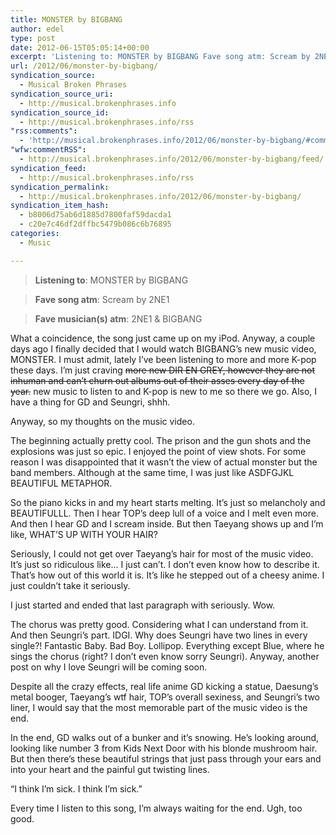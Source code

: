 ```yaml
---
title: MONSTER by BIGBANG
author: edel
type: post
date: 2012-06-15T05:05:14+00:00
excerpt: 'Listening to: MONSTER by BIGBANG Fave song atm: Scream by 2NE1 Fave musician(s) atm: 2NE1 &amp; BIGBANG What a coincidence, the song just came up on my iPod. Anyway, a couple days ago I finally decided that I would watch BIGBANG&rsquo;s new music video, MONSTER. I must admit, lately I&rsquo;ve been listening to more and [...]'
url: /2012/06/monster-by-bigbang/
syndication_source:
  - Musical Broken Phrases
syndication_source_uri:
  - http://musical.brokenphrases.info
syndication_source_id:
  - http://musical.brokenphrases.info/rss
"rss:comments":
  - 'http://musical.brokenphrases.info/2012/06/monster-by-bigbang/#comments'
"wfw:commentRSS":
  - http://musical.brokenphrases.info/2012/06/monster-by-bigbang/feed/
syndication_feed:
  - http://musical.brokenphrases.info/rss
syndication_permalink:
  - http://musical.brokenphrases.info/2012/06/monster-by-bigbang/
syndication_item_hash:
  - b8006d75ab6d1885d7800faf59dacda1
  - c20e7c46df2dffbc5479b086c6b76895
categories:
  - Music

---
```

> **Listening to**: MONSTER by BIGBANG
  
> **Fave song atm**: Scream by 2NE1
  
> **Fave musician(s) atm**: 2NE1 & BIGBANG 

What a coincidence, the song just came up on my iPod. Anyway, a couple days ago I finally decided that I would watch BIGBANG&#8217;s new music video, MONSTER. I must admit, lately I&#8217;ve been listening to more and more K-pop these days. I&#8217;m just craving <strike>more new DIR EN GREY, however they are not inhuman and can&#8217;t churn out albums out of their asses every day of the year.</strike> new music to listen to and K-pop is new to me so there we go. Also, I have a thing for GD and Seungri, shhh.

Anyway, so my thoughts on the music video.

The beginning actually pretty cool. The prison and the gun shots and the explosions was just so epic. I enjoyed the point of view shots. For some reason I was disappointed that it wasn&#8217;t the view of actual monster but the band members. Although at the same time, I was just like ASDFGJKL BEAUTIFUL METAPHOR.

So the piano kicks in and my heart starts melting. It&#8217;s just so melancholy and BEAUTIFULLL. Then I hear TOP&#8217;s deep lull of a voice and I melt even more. And then I hear GD and I scream inside. But then Taeyang shows up and I&#8217;m like, WHAT&#8217;S UP WITH YOUR HAIR?

Seriously, I could not get over Taeyang&#8217;s hair for most of the music video. It&#8217;s just so ridiculous like&#8230; I just can&#8217;t. I don&#8217;t even know how to describe it. That&#8217;s how out of this world it is. It&#8217;s like he stepped out of a cheesy anime. I just couldn&#8217;t take it seriously.

I just started and ended that last paragraph with seriously. Wow.

The chorus was pretty good. Considering what I can understand from it. And then Seungri&#8217;s part. IDGI. Why does Seungri have two lines in every single?! Fantastic Baby. Bad Boy. Lollipop. Everything except Blue, where he sings the chorus (right? I don&#8217;t even know sorry Seungri). Anyway, another post on why I love Seungri will be coming soon.

Despite all the crazy effects, real life anime GD kicking a statue, Daesung&#8217;s metal booger, Taeyang&#8217;s wtf hair, TOP&#8217;s overall sexiness, and Seungri&#8217;s two liner, I would say that the most memorable part of the music video is the end.

In the end, GD walks out of a bunker and it&#8217;s snowing. He&#8217;s looking around, looking like number 3 from Kids Next Door with his blonde mushroom hair. But then there&#8217;s these beautiful strings that just pass through your ears and into your heart and the painful gut twisting lines.

&#8220;I think I&#8217;m sick. I think I&#8217;m sick.&#8221;

Every time I listen to this song, I&#8217;m always waiting for the end. Ugh, too good.

<ol class="footnote">
</ol>